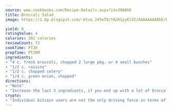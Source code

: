 ```yaml
---
source: www.cookbooks.com/Recipe-Details.aspx?id=398068
title: Broccoli Salad
image: https://1.bp.blogspot.com/-Ktuo_245eT0/YA2H1yyKl9I/AAAAAAAABhE/WMoqSq2tWOcgMkPaLYZ-49h8pVDUUwFCQCLcBGAsYHQ/s307/5.png

yield: 6
ratingValue: 4
calories: 302 calories
reviewCount: 72
cookTime: PT2H
prepTime: PT30M
ingredients:
- "4 c. fresh broccoli, chopped 2 large pkg. or 4 small bunches"
- "1/2 c. raisins"
- "1/2 c. chopped celery"
- "1/4 c. green onion, chopped"
directions:
- "Note"
- "Increase the last 3 ingredients, if you end up with a lot of broccoli."
crypto:
- "Individual bitcoin users are not the only driving force in terms of securing the bitcoin network."
---
```

